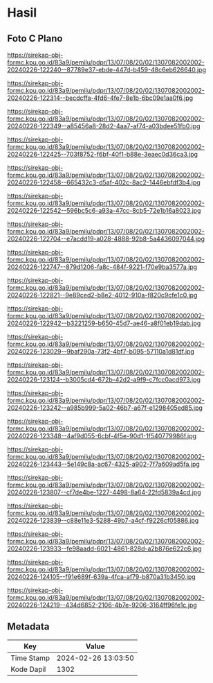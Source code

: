 # Hasil

## Foto C Plano

https://sirekap-obj-formc.kpu.go.id/83a9/pemilu/pdpr/13/07/08/20/02/1307082002002-20240226-122240--87789e37-ebde-447d-b459-48c6eb626640.jpg

https://sirekap-obj-formc.kpu.go.id/83a9/pemilu/pdpr/13/07/08/20/02/1307082002002-20240226-122314--becdcffa-4fd6-4fe7-8e1b-6bc09e1aa0f6.jpg

https://sirekap-obj-formc.kpu.go.id/83a9/pemilu/pdpr/13/07/08/20/02/1307082002002-20240226-122349--a85456a8-28d2-4aa7-af74-a03bdee51fb0.jpg

https://sirekap-obj-formc.kpu.go.id/83a9/pemilu/pdpr/13/07/08/20/02/1307082002002-20240226-122425--703f8752-f6bf-40f1-b88e-3eaec0d36ca3.jpg

https://sirekap-obj-formc.kpu.go.id/83a9/pemilu/pdpr/13/07/08/20/02/1307082002002-20240226-122458--665432c3-d5af-402c-8ac2-1446ebfdf3b4.jpg

https://sirekap-obj-formc.kpu.go.id/83a9/pemilu/pdpr/13/07/08/20/02/1307082002002-20240226-122542--596bc5c6-a93a-47cc-8cb5-72e1b16a8023.jpg

https://sirekap-obj-formc.kpu.go.id/83a9/pemilu/pdpr/13/07/08/20/02/1307082002002-20240226-122704--e7acdd19-a028-4888-92b8-5a4436097044.jpg

https://sirekap-obj-formc.kpu.go.id/83a9/pemilu/pdpr/13/07/08/20/02/1307082002002-20240226-122747--879d1206-fa8c-484f-9221-f70e9ba3577a.jpg

https://sirekap-obj-formc.kpu.go.id/83a9/pemilu/pdpr/13/07/08/20/02/1307082002002-20240226-122821--9e89ced2-b8e2-4012-910a-f820c9cfe1c0.jpg

https://sirekap-obj-formc.kpu.go.id/83a9/pemilu/pdpr/13/07/08/20/02/1307082002002-20240226-122942--b3221259-b650-45d7-ae46-a8f01eb19dab.jpg

https://sirekap-obj-formc.kpu.go.id/83a9/pemilu/pdpr/13/07/08/20/02/1307082002002-20240226-123029--9baf290a-73f2-4bf7-b095-57110a1d81df.jpg

https://sirekap-obj-formc.kpu.go.id/83a9/pemilu/pdpr/13/07/08/20/02/1307082002002-20240226-123124--b3005cd4-672b-42d2-a9f9-c7fcc0acd973.jpg

https://sirekap-obj-formc.kpu.go.id/83a9/pemilu/pdpr/13/07/08/20/02/1307082002002-20240226-123242--a985b999-5a02-46b7-a67f-e1298405ed85.jpg

https://sirekap-obj-formc.kpu.go.id/83a9/pemilu/pdpr/13/07/08/20/02/1307082002002-20240226-123348--4af9d055-6cbf-4f5e-90d1-1f540779986f.jpg

https://sirekap-obj-formc.kpu.go.id/83a9/pemilu/pdpr/13/07/08/20/02/1307082002002-20240226-123443--5e149c8a-ac67-4325-a902-7f7a609ad5fa.jpg

https://sirekap-obj-formc.kpu.go.id/83a9/pemilu/pdpr/13/07/08/20/02/1307082002002-20240226-123807--cf7de4be-1227-4498-8a64-22fd5839a4cd.jpg

https://sirekap-obj-formc.kpu.go.id/83a9/pemilu/pdpr/13/07/08/20/02/1307082002002-20240226-123839--c88e11e3-5288-49b7-a4cf-f9226cf05886.jpg

https://sirekap-obj-formc.kpu.go.id/83a9/pemilu/pdpr/13/07/08/20/02/1307082002002-20240226-123933--fe98aadd-6021-4861-828d-a2b876e622c6.jpg

https://sirekap-obj-formc.kpu.go.id/83a9/pemilu/pdpr/13/07/08/20/02/1307082002002-20240226-124105--f91e689f-639a-4fca-af79-b870a31b3450.jpg

https://sirekap-obj-formc.kpu.go.id/83a9/pemilu/pdpr/13/07/08/20/02/1307082002002-20240226-124219--434d6852-2106-4b7e-9206-3164ff96fe1c.jpg


## Metadata

| Key        | Value               |
| ---------- | ------------------- |
| Time Stamp | 2024-02-26 13:03:50 |
| Kode Dapil | 1302                |



